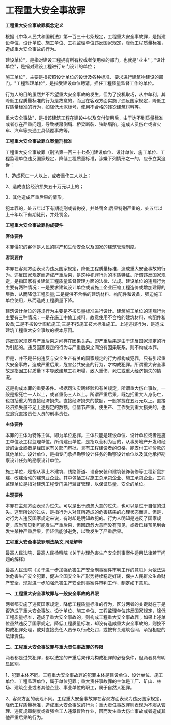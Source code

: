 # 工程重大安全事故罪



**工程重大安全事故罪概念定义**

根据《中华人民共和国刑法》第一百三十七条规定，工程重大安全事故罪，是指建设单位、设计单位、施工单位、工程监理单位违反国家规定，降低工程质量标准，造成重大安全事故的行为。

建设单位"，是指对建设工程拥有所有权或者使用权的部门，也就是"业主"；"设计单位"，是指对建设工程进行专门设计的单位；

施工单位"，主要是指按照设计单位的设计及各种标准、要求进行建筑物建设的部门。"工程监理单位"，是指受建设单位聘请，担任工程质量监督工作的单位。

行为人的目的虽然并不希望重大安全事故的发生，但为了投机取巧，从中牟利，其降低工程质量标准的行为是故意的，而且在客观方面实施了违反国家规定，降低工程质量标准的行为，如降低水泥标号，使用不合格的残次建筑材料等。

重大安全事故"，是指该建筑工程在建设中以及交付使用后，由于达不到质量标准或者存在严重问题，导致楼房倒塌、桥梁断裂、铁路塌陷，造成人员伤亡或者火车、汽车等交通工具倾覆事故等。

**工程重大安全事故罪立案量刑标准**

工程重大安全事故罪（刑法第一百三十七条）\]建设单位、设计单位、施工单位、工程监理单位违反国家规定，降低工程质量标准，涉嫌下列情形之一的，应予立案追诉：

1、造成死亡一人以上，或者重伤三人以上；

2、造成直接经济损失五十万元以上的；

3、其他造成严重后果的情形。

犯本罪的，处五年以下有期徒刑或者拘役，并处罚金;后果特别严重的，处五年以上十年以下有期徒刑，并处罚金。

**工程重大安全事故罪构成要件**

**客体要件**

本罪侵犯的客体是人民的财产和生命安全以及国家的建筑管理制度。

**客观要件**

本罪在客观方面表现为违反国家规定，降低工程质量标准，造成重大安全事故的行为。违反国家规定而造成严重后果，是这种犯罪行为的本质特征。所谓违反国家规定，是指国家有关建筑工程质量监督管理方面的法律、法规。建设单位的违规行为主要有两种情况：一是要求建筑设计单位或者施工企业压缩工程造价或增加建房的层数，从而降低工程质量;二是提供不合格的建筑材料、构配件和设备，强迫施工单位使用，从而造成工程质量下降。

建筑设计单位的违规行为主要是不按质量标准进行设计。建筑施工单位的违规行为主要有三种情况：一是在施工中偷工减料，故意使用不合格的建筑材料、构配件和设备;二是不按设计图纸施工;三是不按施工技术标准施工。上述违规行为，是造成建筑工程重大安全事故的根本原因。

违反国家规定与严重后果之间存在因果关系。即严重后果是由于违反国家规定的行为引起的。违反国家规定的行为与严重后果之间没有因果联系，则不构成本罪。

 
但是，并不是任何违反与安全生产有关的国家规定的行为都构成犯罪，只有引起重大安全事故，造成严重后果，危害公共安全的行为，才构成犯罪。所谓重大安全事故是指因工程质量下本导致建筑工程坍塌，致人重伤、死亡或重大经济损失的情况。

这是构成本罪的重要条件。根据司法实践经验和有关规定，所谓重大伤亡事故，一般是指死亡一人以上，或者重伤三人以上。所谓严重后果，既包括重大人身伤亡，也包括重大的直接经济损失。直接经济损失的数额，一般掌握在五万元以上。直接经济损失虽不足上述规定的数额，但情节严重。使生产、工作受到重大损失的，也应追究直接责任人员的刑事责任。

**主体要件**

本罪的主体为特殊主体，即为单位犯罪。主体只能是建设单位、设计单位或者是施工单位及工程监理单位。所谓建设单位，是指以营利为目的，从事房地产开发和经营的企业或者是经国家有关部门审批，具有工程建设者的资格，能支付工程价款的其他单位。设计单位，是指专门承担勘察设计任务的勘察设计单位以及其他承担勘察设计任务的勘察设计单位。

施工单位，是指从事土木建筑、线路管道、设备安装和建筑装饰装修等工程新鼠扩建、改建活动的建筑业企业。其中包括工程施工总承包企业、施工承包企业。工程监理单位是指对建筑工程专门进行监督管理，以保证质量、安全的单位。

**主观要件**

本罪在主观方面表现为过失。可以是出于疏忽大意的过失，也可以是过于自信的过失。这里所说的过失，是指行为人对其所造成的危害结果的心理状态而言。但是，对行为人违反国家规定来说，有时却是明知故犯的。行为人明知是违反了国家规定，应当预见到可能发生严重后果，但因疏忽大意而没有预见，或者已经预见到会发生某种严重后果，但轻信能够避免，以致发生了严重后果。

**工程重大安全事故罪刑法条文,司法解释**

最高人民法院、最高人民检察院《关于办理危害生产安全刑事案件适用法律若干问题的解释》

最高人民法院《关于进一步加强危害生产安全刑事案件审判工作的意见》为依法惩治危害生产安全犯罪，促进全国安全生产形势持续稳定好转，保护人民群众生命财产安全，现就进一步加强危害生产安全刑事案件审判工作，制定如下意见。

**一、工程重大安全事故罪与一般安全事故的界限**

两者都实施了违反国家规定，降低工程质量标准的行为，区分两者的关键就在于是否造成了重大安全事故。设计单位、施工单位、工程监理单位违反国家规定，降低工程质量标准，造成了重大安全事故的，则构成工程重大安全事故罪；如果上述单位虽然违反了国家规定，降低工程质量标准，却没有造成重大安全事故的，则按不构成犯罪处理，或对直接责任人员予以行政处罚，或按有关建筑合同，承担相应的法律责任。

**二、工程重大安全事故罪与重大责任事故罪的界限**

两者都是过失犯罪，都以法定的严重后果作为构成犯罪的必备条件，但两者具有明显区别。

1、犯罪主体不同。工程重大安全事故罪的犯罪主体是建设单位、设计单位、施工单位、工程监理单位，属于单位犯罪；重大责任事故罪的主体是工厂、矿山、林场、建筑企业或者其他企业、事业单位的职工，属于自然人犯罪。

2、客观方面的表现不同。工程重大安全事故罪在客观方面表现为违反国家规定，降低工程质量标准，造成重大安全事故的行为；重大责任事故罪则表现为不服从管理、违反规章制度或者强令工人违章冒险作业，因而发生重大伤亡事故或者造成其他严重后果的行为。
